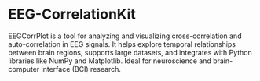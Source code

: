 # EEG-CorrelationKit
 EEGCorrPlot is a tool for analyzing and visualizing cross-correlation and auto-correlation in EEG signals. It helps explore temporal relationships between brain regions, supports large datasets, and integrates with Python libraries like NumPy and Matplotlib. Ideal for neuroscience and brain-computer interface (BCI) research.
